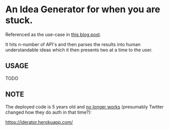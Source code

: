 # An Idea Generator for when you are stuck.

Referenced as the use-case in [this blog post](https://medium.com/@JustinHolzmann/creating-flexible-interfaces-5eb0c6c447fc).

It hits n-number of API's and then parses the results into human understandable ideas which it then presents two at a time to the user.

## USAGE

TODO

## NOTE

The deployed code is 5 years old and [no longer works](https://github.com/7hoenix/idea_generator/issues/64) (presumably Twitter changed how they do auth in that time?):

https://iderator.herokuapp.com/
